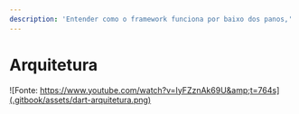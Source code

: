 ```yaml
---
description: 'Entender como o framework funciona por baixo dos panos,'
---
```


# Arquitetura

![Fonte: https://www.youtube.com/watch?v=IyFZznAk69U&amp;t=764s](.gitbook/assets/dart-arquitetura.png)

